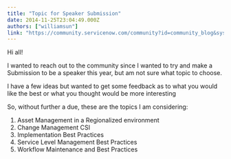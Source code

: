 ```yaml
---
title: "Topic for Speaker Submission"
date: 2014-11-25T23:04:49.000Z
authors: ["williamsun"]
link: "https://community.servicenow.com/community?id=community_blog&sys_id=658d6669dbd0dbc01dcaf3231f9619c8"
---
```

<p>Hi all!</p><p>I wanted to reach out to the community since I wanted to try and make a Submission to be a speaker this year, but am not sure what topic to choose.</p><p>I have a few ideas but wanted to get some feedback as to what you would like the best or what you thought would be more interesting</p><p></p><p>So, without further a due, these are the topics I am considering:</p><ol><li>Asset Management in a Regionalized environment</li><li>Change Management CSI</li><li>Implementation Best Practices</li><li>Service Level Management Best Practices</li><li>Workflow Maintenance and Best Practices</li></ol>